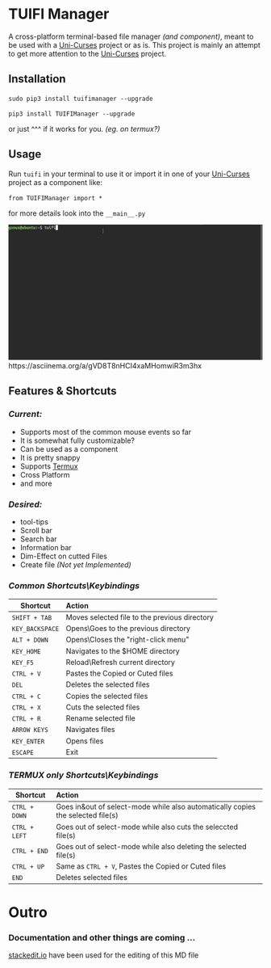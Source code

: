 

# TUIFI Manager
A cross-platform terminal-based file manager *(and component)*, meant to be used with a [Uni-Curses](https://github.com/unicurses/unicurses) project or as is. This project is mainly an attempt to get more attention to the [Uni-Curses](https://github.com/unicurses/unicurses) project.

## Installation
```terminal
sudo pip3 install tuifimanager --upgrade
```
```terminal
pip3 install TUIFIManager --upgrade
```
or just ^^^ if it works for you. *(eg. on termux?)*

## Usage
Run `tuifi` in your terminal to use it or import it in one of your [Uni-Curses](https://github.com/unicurses/unicurses) project as a component like:
```
from TUIFIManager import *
```
for more details look into the `__main__.py`

<img src="/Peek.gif">
https://asciinema.org/a/gVD8T8nHCI4xaMHomwiR3m3hx 

## Features & Shortcuts  
### *Current:*
* Supports most of the common mouse events so far
* It is somewhat fully customizable?
* Can be used as a component
* It is pretty snappy
* Supports [Termux](https://github.com/termux) 
* Cross Platform 
* and more

### *Desired:*
* tool-tips
* Scroll bar
* Search bar
* Information bar
* Dim-Effect on cutted Files
* Create file *(Not yet Implemented)*

### *Common Shortcuts\Keybindings*
| Shortcut      | Action                                        |
|----           |:----                                          |
|`SHIFT + TAB`  | Moves selected file to the previous directory |
|`KEY_BACKSPACE`| Opens\Goes to the previous directory          |
|`ALT + DOWN`   | Opens\Closes the "right-click menu"           |
|`KEY_HOME`     | Navigates to the $HOME directory              |
|`KEY_F5`       | Reload\Refresh current directory              |
|`CTRL + V`     | Pastes the Copied or Cuted files              |
|`DEL`          | Deletes the selected files                    |
|`CTRL + C`     | Copies the selected files                     |
|`CTRL + X`     | Cuts the selected files                       |
|`CTRL + R`     | Rename selected file                          | 
|`ARROW KEYS`   | Navigates files                               |
|`KEY_ENTER`    | Opens files                                   |
|`ESCAPE`       | Exit                                          |

### *TERMUX only Shortcuts\Keybindings*
| Shortcut    | Action                                                                         |
|----         |:----                                                                           |
|`CTRL + DOWN`| Goes in&out of select-mode while also automatically copies the selected file(s)|
|`CTRL + LEFT`| Goes out of select-mode while also cuts the seleccted file(s)                  |
|`CTRL + END` | Goes out of select-mode while also deleting the selected file(s)               |
|`CTRL + UP`  | Same as `CTRL + V`, Pastes the Copied or Cuted files                           |
|`END`        | Deletes selected files                                                         |

# Outro 
### Documentation and other things are coming ...  
[stackedit.io](https://stackedit.io/app) have been used for the editing of this MD file
